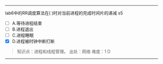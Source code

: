 ---
lab6中的RR调度算法在( )时对当前进程的完成时间片的递减 s5
- [ ] A.等待进程结束　
- [ ] B.进程退出
- [ ] C.进程睡眠
- [x] D.进程被时钟中断打断

> 知识点：进程和线程管理。
> 出处：网络
> 难度：1
> D

---